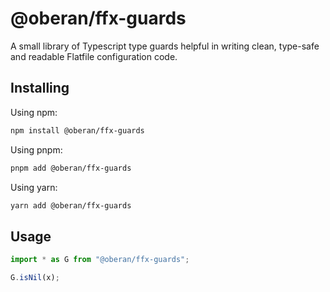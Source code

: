 # @oberan/ffx-guards

A small library of Typescript type guards helpful in writing clean, type-safe and readable Flatfile configuration code.

## Installing

Using npm:

```bash
npm install @oberan/ffx-guards
```

Using pnpm:

```bash
pnpm add @oberan/ffx-guards
```

Using yarn:

```bash
yarn add @oberan/ffx-guards
```

## Usage

```ts
import * as G from "@oberan/ffx-guards";

G.isNil(x);
```
